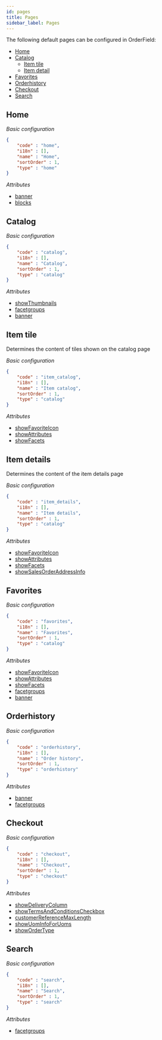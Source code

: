 ```yaml
---
id: pages
title: Pages
sidebar_label: Pages
---
```


The following default pages can be configured in OrderField:

- [Home](#home)
- [Catalog](#catalog) 
    - [Item tile](#item-tile)
    - [Item detail](#item-detail) 
- [Favorites](#favorites)
- [Orderhistory](#orderhistory)
- [Checkout](#checkout)
- [Search](#search)

## Home

*Basic configuration*
```json
{
    "code" : "home",
    "i18n" : [],
    "name" : "Home",
    "sortOrder" : 1,
    "type" : "home"
}
```

*Attributes*
- [banner](attributes.md#banner)
- [blocks](attributes.md#blocks)

## Catalog

*Basic configuration*
```json
{
    "code" : "catalog",
    "i18n" : [],
    "name" : "Catalog",
    "sortOrder" : 1,
    "type" : "catalog"
}
```
*Attributes*
- [showThumbnails](attributes.md#showThumbnails)
- [facetgroups](attributes.md#facetgroups)
- [banner](attributes.md#banner)

## Item tile
Determines the content of tiles shown on the catalog page

*Basic configuration*
```json
{
    "code" : "item_catalog",
    "i18n" : [],
    "name" : "Item catalog",
    "sortOrder" : 1,
    "type" : "catalog"
}
```
*Attributes*
- [showFavoriteIcon](attributes.md#showFavoriteIcon)
- [showAttributes](attributes.md#showAttributes)
- [showFacets](attributes.md#showFacets)


## Item details
Determines the content of the item details page

*Basic configuration*
```json
{
    "code" : "item_details",
    "i18n" : [],
    "name" : "Item details",
    "sortOrder" : 1,
    "type" : "catalog"
}
```
*Attributes*
- [showFavoriteIcon](attributes.md#showFavoriteIcon)
- [showAttributes](attributes.md#showAttributes)
- [showFacets](attributes.md#showFacets)
- [showSalesOrderAddressInfo](attributes.md#showSalesOrderAddressInfo)


## Favorites
*Basic configuration*
```json
{
    "code" : "favorites",
    "i18n" : [],
    "name" : "Favorites",
    "sortOrder" : 1,
    "type" : "catalog"
}
```
*Attributes*
- [showFavoriteIcon](attributes.md#showFavoriteIcon)
- [showAttributes](attributes.md#showAttributes)
- [showFacets](attributes.md#showFacets)
- [facetgroups](attributes.md#facetgroups)
- [banner](attributes.md#banner)

## Orderhistory
*Basic configuration*
```json
{
    "code" : "orderhistory",
    "i18n" : [],
    "name" : "Order history",
    "sortOrder" : 1,
    "type" : "orderhistory"
}
```
*Attributes*
- [banner](attributes.md#banner)
- [facetgroups](attributes.md#facetgroups)

## Checkout
*Basic configuration*
```json
{
    "code" : "checkout",
    "i18n" : [],
    "name" : "Checkout",
    "sortOrder" : 1,
    "type" : "checkout"
}
```
*Attributes*
- [showDeliveryColumn](attributes.md#showDeliveryColumn)
- [showTermsAndConditionsCheckbox](attributes.md#showTermsAndConditionsCheckbox)
- [customerReferenceMaxLength](attributes.md#customerReferenceMaxLength)
- [showUomInfoForUoms](attributes.md#showUomInfoForUoms)
- [showOrderType](attributes.md#showOrderType)

## Search
*Basic configuration*
```json
{
    "code" : "search",
    "i18n" : [],
    "name" : "Search",
    "sortOrder" : 1,
    "type" : "search"
}
```

*Attributes*
- [facetgroups](attributes.md#facetgroups)
